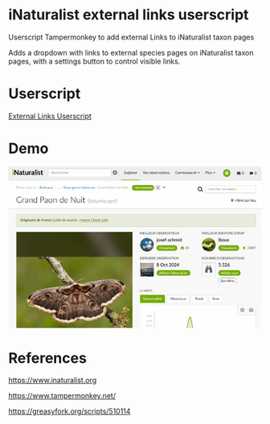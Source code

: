 # iNaturalist external links userscript
Userscript Tampermonkey to add external Links to iNaturalist taxon pages

Adds a dropdown with links to external species pages on iNaturalist taxon pages, with a settings button to control visible links.

# Userscript
[External Links Userscript](./External-Links-from-iNaturalist-taxon-pages.user.js)

# Demo
![Description du GIF](./inaturalist_external_links.gif)

# References
https://www.inaturalist.org

https://www.tampermonkey.net/

https://greasyfork.org/scripts/510114
